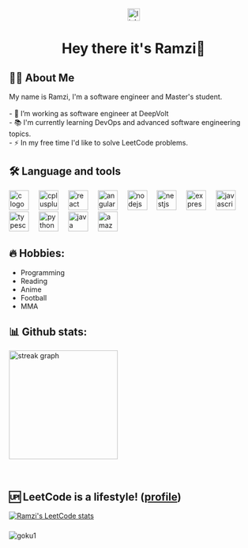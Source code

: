 <!--<div align="center">
  <img height="150" src="https://camo.githubusercontent.com/62da68eb62b1e5f175f7d1f0191dd89a653d7908feb22d37d4a0ab07365d6791/68747470733a2f2f6d656469612e67697068792e636f6d2f6d656469612f4d3967624264396e6244724f5475314d71782f67697068792e676966"  />
</div>
-->
###

<div align="center">
  <a href="https://www.linkedin.com/in/ramzi-abidi-335006210/" target="_blank">
    <img src="https://img.shields.io/static/v1?message=LinkedIn&logo=linkedin&label=&color=0077B5&logoColor=white&labelColor=&style=for-the-badge" height="25" alt="linkedin logo"  />
  </a>
</div>

###

<h1 align="center">Hey there it's Ramzi👋</h1>

## 👩‍💻  About Me</h3>

<p align="left">My name is Ramzi, I'm a software engineer and Master's student.<br><br>- 🔭 I’m working as software engineer at DeepVolt<br>- 📚 I'm currently learning DevOps and advanced software engineering topics.<br>- ⚡ In my free time I'd like to solve LeetCode problems.</p>

## 🛠 Language and tools</h3>

<div align="left">
  <img src="https://cdn.jsdelivr.net/gh/devicons/devicon/icons/c/c-original.svg" height="40" alt="c logo"  />
  <img width="12" />
  <img src="https://cdn.jsdelivr.net/gh/devicons/devicon/icons/cplusplus/cplusplus-original.svg" height="40" alt="cplusplus logo"  />
  <img width="12" />
  <img src="https://cdn.jsdelivr.net/gh/devicons/devicon/icons/react/react-original.svg" height="40" alt="react logo"  />
  <img width="12" />
  <img src="https://cdn.jsdelivr.net/gh/devicons/devicon/icons/angularjs/angularjs-original.svg" height="40" alt="angularjs logo"  />
  <img width="12" />
  <img src="https://cdn.jsdelivr.net/gh/devicons/devicon/icons/nodejs/nodejs-original.svg" height="40" alt="nodejs logo"  />
  <img width="12" />
  <img src="https://cdn.jsdelivr.net/gh/devicons/devicon/icons/nestjs/nestjs-plain.svg" height="40" alt="nestjs logo"  />
  <img width="12" />
  <img src="https://cdn.jsdelivr.net/gh/devicons/devicon/icons/express/express-original.svg" height="40" alt="express logo"  />
  <img width="12" />
  <img src="https://cdn.jsdelivr.net/gh/devicons/devicon/icons/javascript/javascript-original.svg" height="40" alt="javascript logo"  />
  <img width="12" />
  <img src="https://cdn.jsdelivr.net/gh/devicons/devicon/icons/typescript/typescript-original.svg" height="40" alt="typescript logo"  />
  <img width="12" />
  <img src="https://cdn.jsdelivr.net/gh/devicons/devicon/icons/python/python-original.svg" height="40" alt="python logo"  />
  <img width="12" />
  <img src="https://cdn.jsdelivr.net/gh/devicons/devicon/icons/java/java-original.svg" height="40" alt="java logo"  />
  <img width="12" />
  <img src="https://cdn.jsdelivr.net/gh/devicons/devicon/icons/amazonwebservices/amazonwebservices-original.svg" height="40" alt="amazonwebservices logo"  />
</div>

## 🔥 Hobbies:
<ul>
  <li> Programming </li>
  <li> Reading </li> 
  <li> Anime </li>
  <li> Football </li>
  <li> MMA </li>
</ul>

## 📊 Github stats:
<div>
  <img src="https://streak-stats.demolab.com?user=Ramzi-Abidi&locale=en&mode=daily&theme=dark&hide_border=false&border_radius=5&order=3" height="220" alt="streak graph"  />
</div> <br /> <br />

## 🆙 LeetCode is a lifestyle! ([profile](https://leetcode.com/Abidi_Ramzi))
[![Ramzi's LeetCode stats](https://leetcode-stats-six.vercel.app/?username=Abidi_Ramzi&theme=dark)](https://github.com/KnlnKS/leetcode-stats)

###
![goku1](https://github.com/Ramzi-Abidi/Ramzi-Abidi/assets/69228547/fbba1ed1-0d6c-4877-a923-d29ce4fdbfbe)


<!--
<div align="center">
  <img src="https://visitor-badge.laobi.icu/badge?page_id=Ramzi-Abidi.Ramzi-Abidi&"  />
</div>
-->
<br clear="both">
